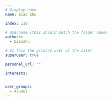 ```yaml
---
# Display name
name: Biao Zhu

index: 110

# Username (this should match the folder name)
authors:
  - biaozhu

# Is this the primary user of the site?
superuser: true

personal_url: ""

interests:


user_groups:
  - Alumni
---
```

